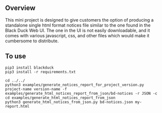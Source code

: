 ## Overview ##
This mini project is designed to give customers the option of producing a standalone single html format notices file similar to the one found in the Black Duck Web UI.  The one in the UI is not easily downloadable, and it comes with various javascript, css, and other files which would make it cumbersome to distribute.


## To use ##

```
pip3 install blackduck
pip3 install -r requirements.txt
```

```
cd ../../
python3 examples/generate_notices_report_for_project_version.py project-name version-name -f examples/generate_html_notices_report_from_json/bd-notices -r JSON -c
cd examples/generate_html_notices_report_from_json
python3 generate_html_notices_from_json.py bd-notices.json my-report.html
```
